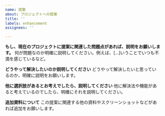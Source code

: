 ```yaml
---
name: 提案
about: プロジェクトへの提案
title: ''
labels: enhancement
assignees: ''

---
```


**もし、現在のプロジェクトに提案に関連した問題点があれば、説明をお願いします。**
何が問題なのか明確に説明してください。例えば、[...]いうことでいつも不満を感じているなど。

**どうやって解決したいのか説明してください**
どうやって解決したいと思っているのか、明確に説明をお願いします。

**他に選択肢があるとお考えでしたら、説明してください**
他に解決法や機能があると考えているのでしたら、明確にそれを説明してください。

**追加資料について**
この提案に関連する他の資料やスクリーンショットなどがあれば追加をお願いします。
